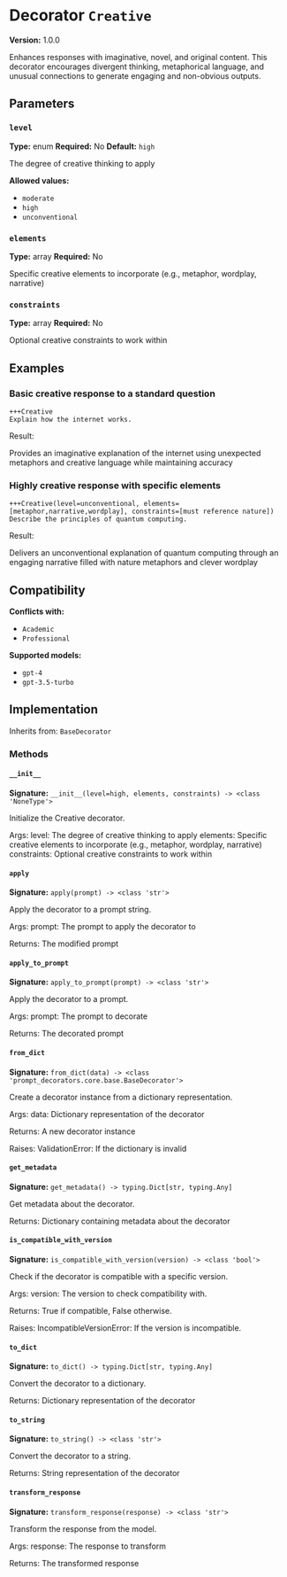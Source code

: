 # Decorator `Creative`

**Version:** 1.0.0

Enhances responses with imaginative, novel, and original content. This decorator encourages divergent thinking, metaphorical language, and unusual connections to generate engaging and non-obvious outputs.

## Parameters

### `level`

**Type:** enum
**Required:** No
**Default:** `high`

The degree of creative thinking to apply

**Allowed values:**

- `moderate`
- `high`
- `unconventional`

### `elements`

**Type:** array
**Required:** No

Specific creative elements to incorporate (e.g., metaphor, wordplay, narrative)

### `constraints`

**Type:** array
**Required:** No

Optional creative constraints to work within

## Examples

### Basic creative response to a standard question

```
+++Creative
Explain how the internet works.
```

Result:

Provides an imaginative explanation of the internet using unexpected metaphors and creative language while maintaining accuracy

### Highly creative response with specific elements

```
+++Creative(level=unconventional, elements=[metaphor,narrative,wordplay], constraints=[must reference nature])
Describe the principles of quantum computing.
```

Result:

Delivers an unconventional explanation of quantum computing through an engaging narrative filled with nature metaphors and clever wordplay

## Compatibility

**Conflicts with:**

- `Academic`
- `Professional`

**Supported models:**

- `gpt-4`
- `gpt-3.5-turbo`

## Implementation

Inherits from: `BaseDecorator`

### Methods

#### `__init__`

**Signature:** `__init__(level=high, elements, constraints) -> <class 'NoneType'>`

Initialize the Creative decorator.

Args:
    level: The degree of creative thinking to apply
    elements: Specific creative elements to incorporate (e.g., metaphor, wordplay, narrative)
    constraints: Optional creative constraints to work within

#### `apply`

**Signature:** `apply(prompt) -> <class 'str'>`

Apply the decorator to a prompt string.

Args:
    prompt: The prompt to apply the decorator to


Returns:
    The modified prompt

#### `apply_to_prompt`

**Signature:** `apply_to_prompt(prompt) -> <class 'str'>`

Apply the decorator to a prompt.

Args:
    prompt: The prompt to decorate

Returns:
    The decorated prompt

#### `from_dict`

**Signature:** `from_dict(data) -> <class 'prompt_decorators.core.base.BaseDecorator'>`

Create a decorator instance from a dictionary representation.

Args:
    data: Dictionary representation of the decorator

Returns:
    A new decorator instance

Raises:
    ValidationError: If the dictionary is invalid

#### `get_metadata`

**Signature:** `get_metadata() -> typing.Dict[str, typing.Any]`

Get metadata about the decorator.

Returns:
    Dictionary containing metadata about the decorator

#### `is_compatible_with_version`

**Signature:** `is_compatible_with_version(version) -> <class 'bool'>`

Check if the decorator is compatible with a specific version.

Args:
    version: The version to check compatibility with.


Returns:
    True if compatible, False otherwise.


Raises:
    IncompatibleVersionError: If the version is incompatible.

#### `to_dict`

**Signature:** `to_dict() -> typing.Dict[str, typing.Any]`

Convert the decorator to a dictionary.

Returns:
    Dictionary representation of the decorator

#### `to_string`

**Signature:** `to_string() -> <class 'str'>`

Convert the decorator to a string.

Returns:
    String representation of the decorator

#### `transform_response`

**Signature:** `transform_response(response) -> <class 'str'>`

Transform the response from the model.

Args:
    response: The response to transform

Returns:
    The transformed response
